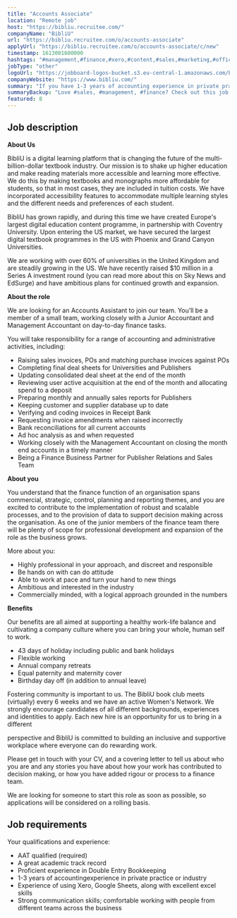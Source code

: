 ```yaml
---
title: "Accounts Associate"
location: "Remote job"
host: "https://bibliu.recruitee.com/"
companyName: "BibliU"
url: "https://bibliu.recruitee.com/o/accounts-associate"
applyUrl: "https://bibliu.recruitee.com/o/accounts-associate/c/new"
timestamp: 1613001600000
hashtags: "#management,#finance,#xero,#content,#sales,#marketing,#office,#analysis"
jobType: "other"
logoUrl: "https://jobboard-logos-bucket.s3.eu-central-1.amazonaws.com/bibliu"
companyWebsite: "https://www.bibliu.com/"
summary: "If you have 1-3 years of accounting experience in private practice or industry, BibliU is looking for someone with your knowledge."
summaryBackup: "Love #sales, #management, #finance? Check out this job post!"
featured: 8
---
```


## Job description

**About Us**

BibliU is a digital learning platform that is changing the future of the multi-billion-dollar textbook industry. Our mission is to shake up higher education and make reading materials more accessible and learning more effective. We do this by making textbooks and monographs more affordable for students, so that in most cases, they are included in tuition costs. We have incorporated accessibility features to accommodate multiple learning styles and the different needs and preferences of each student.

BibliU has grown rapidly, and during this time we have created Europe's largest digital education content programme, in partnership with Coventry University. Upon entering the US market, we have secured the largest digital textbook programmes in the US with Phoenix and Grand Canyon Universities.

We are working with over 60% of universities in the United Kingdom and are steadily growing in the US. We have recently raised $10 million in a Series A investment round (you can read more about this on Sky News and EdSurge) and have ambitious plans for continued growth and expansion.

**About the role**

We are looking for an Accounts Assistant to join our team. You’ll be a member of a small team, working closely with a Junior Accountant and Management Accountant on day-to-day finance tasks.

You will take responsibility for a range of accounting and administrative activities, including:

*   Raising sales invoices, POs and matching purchase invoices against POs
*   Completing final deal sheets for Universities and Publishers
*   Updating consolidated deal sheet at the end of the month
*   Reviewing user active acquisition at the end of the month and allocating spend to a deposit
*   Preparing monthly and annually sales reports for Publishers
*   Keeping customer and supplier database up to date
*   Verifying and coding invoices in Receipt Bank
*   Requesting invoice amendments when raised incorrectly
*   Bank reconciliations for all current accounts
*   Ad hoc analysis as and when requested
*   Working closely with the Management Accountant on closing the month end accounts in a timely manner
*   Being a Finance Business Partner for Publisher Relations and Sales Team

**About you**

You understand that the finance function of an organisation spans commercial, strategic, control, planning and reporting themes, and you are excited to contribute to the implementation of robust and scalable processes, and to the provision of data to support decision making across the organisation. As one of the junior members of the finance team there will be plenty of scope for professional development and expansion of the role as the business grows.

More about you:

*   Highly professional in your approach, and discreet and responsible
*   Be hands on with can do attitude
*   Able to work at pace and turn your hand to new things
*   Ambitious and interested in the industry
*   Commercially minded, with a logical approach grounded in the numbers

**Benefits**

Our benefits are all aimed at supporting a healthy work-life balance and cultivating a company culture where you can bring your whole, human self to work.

*   43 days of holiday including public and bank holidays
*   Flexible working
*   Annual company retreats
*   Equal paternity and maternity cover
*   Birthday day off (in addition to annual leave)

Fostering community is important to us. The BibliU book club meets (virtually) every 6 weeks and we have an active Women's Network. We strongly encourage candidates of all different backgrounds, experiences and identities to apply. Each new hire is an opportunity for us to bring in a different

perspective and BibliU is committed to building an inclusive and supportive workplace where everyone can do rewarding work.

Please get in touch with your CV, and a covering letter to tell us about who you are and any stories you have about how your work has contributed to decision making, or how you have added rigour or process to a finance team.

We are looking for someone to start this role as soon as possible, so applications will be considered on a rolling basis.

## Job requirements

Your qualifications and experience:

*   AAT qualified (required)
*   A great academic track record
*   Proficient experience in Double Entry Bookkeeping
*   1-3 years of accountingexperience in private practice or industry
*   Experience of using Xero, Google Sheets, along with excellent excel skills
*   Strong communication skills; comfortable working with people from different teams across the business
